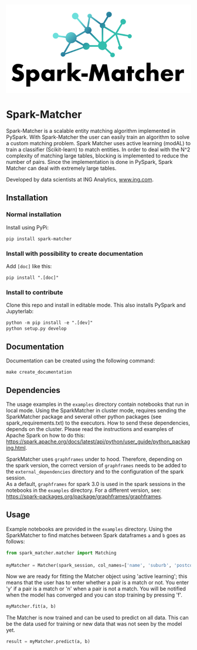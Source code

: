 ![spark_matcher_logo](docs/source/_static/spark_matcher_logo.png)

# Spark-Matcher

Spark-Matcher is a scalable entity matching algorithm implemented in PySpark. With Spark-Matcher the user can easily
train an algorithm to solve a custom matching problem. Spark Matcher uses active learning (modAL) to train a
classifier (Scikit-learn) to match entities. In order to deal with the N^2 complexity of matching large tables, blocking is
implemented to reduce the number of pairs. Since the implementation is done in PySpark, Spark Matcher can deal with
extremely large tables.

Developed by data scientists at ING Analytics, www.ing.com.

## Installation

### Normal installation

Install using PyPi:

```
pip install spark-matcher
```

### Install with possibility to create documentation

Add `[doc]` like this:

```
pip install ".[doc]"
```

### Install to contribute

Clone this repo and install in editable mode. This also installs PySpark and Jupyterlab:

```
python -m pip install -e ".[dev]"
python setup.py develop
```

## Documentation

Documentation can be created using the following command:

```
make create_documentation
```

## Dependencies

The usage examples in the `examples` directory contain notebooks that run in local mode. 
Using the SparkMatcher in cluster mode, requires sending the SparkMatcher package and several other python packages (see spark_requirements.txt) to the executors.
How to send these dependencies, depends on the cluster. 
Please read the instructions and examples of Apache Spark on how to do this: https://spark.apache.org/docs/latest/api/python/user_guide/python_packaging.html.

SparkMatcher uses `graphframes` under to hood. 
Therefore, depending on the spark version, the correct version of `graphframes` needs to be added to the `external_dependencies` directory and to the configuration of the spark session.  
As a default, `graphframes` for spark 3.0 is used in the spark sessions in the notebooks in the `examples` directory. 
For a different version, see: https://spark-packages.org/package/graphframes/graphframes.

## Usage

Example notebooks are provided in the `examples` directory.
Using the SparkMatcher to find matches between Spark
dataframes `a` and `b` goes as follows:

```python
from spark_matcher.matcher import Matching

myMatcher = Matcher(spark_session, col_names=['name', 'suburb', 'postcode'])
```

Now we are ready for fitting the Matcher object using 'active learning'; this means that the user has to enter whether a
pair is a match or not. You enter 'y' if a pair is a match or 'n' when a pair is not a match. You will be notified when
the model has converged and you can stop training by pressing 'f'.

```python
myMatcher.fit(a, b)
```

The Matcher is now trained and can be used to predict on all data. This can be the data used for training or new data
that was not seen by the model yet.

```python
result = myMatcher.predict(a, b)
```
